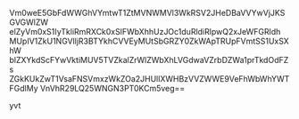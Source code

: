 Vm0weE5GbFdWWGhVYmtwT1ZtMVNWMVl3WkRSV2JHeDBaVVYwVjJKSGVGWlZW
elZyVm0xS1IyTkliRmRXCk0xSlFWbXhhUzJOc1duRldiRlpwQ2xJeWFGRldh
MUpIV1ZkU1NGVlljR3BTYkhCVVEyMUtSbGRZY0ZkWApTRUpFVmtSS1UxSXhW
blZXYkdScFYwVktiMUV5TVZkalZrWlZWbXhLVGdwaVZrbDZWa1prTkdOdFZs
ZGkKUkZwT1VsaFNSVmxzWkZOa2JHUllXWHBzVVZWWE9VeFhWbWhYWTFGdlMy
VnVhR29LQ25WNGN3PT0KCm5veg==

yvt